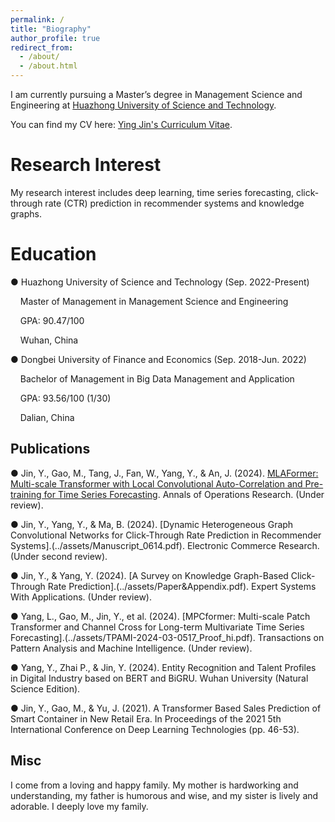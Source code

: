 ```yaml
---
permalink: /
title: "Biography"
author_profile: true
redirect_from: 
  - /about/
  - /about.html
---
```


I am currently pursuing a Master’s degree in Management Science and Engineering at [Huazhong University of Science and Technology](https://www.hust.edu.cn/). 

You can find my CV here: [Ying Jin's Curriculum Vitae](../assets/Resume_YingJin.pdf).



Research Interest
======
My research interest includes deep learning, time series forecasting, click-through rate (CTR) prediction in recommender systems and knowledge graphs.

Education
======
● Huazhong University of Science and Technology (Sep. 2022-Present)         

&nbsp;&nbsp;&nbsp;&nbsp;Master of Management in Management Science and Engineering        

&nbsp;&nbsp;&nbsp;&nbsp;GPA: 90.47/100         

&nbsp;&nbsp;&nbsp;&nbsp;Wuhan, China

  
● Dongbei University of Finance and Economics (Sep. 2018-Jun. 2022)        

&nbsp;&nbsp;&nbsp;&nbsp;Bachelor of Management in Big Data Management and Application        

&nbsp;&nbsp;&nbsp;&nbsp;GPA: 93.56/100 (1/30)

&nbsp;&nbsp;&nbsp;&nbsp;Dalian, China


Publications
------
● Jin, Y., Gao, M., Tang, J., Fan, W., Yang, Y., & An, J. (2024). [MLAFormer: Multi-scale Transformer with Local Convolutional Auto-Correlation and Pre-training for Time Series Forecasting](../assets/MLAFormer_240627.pdf). Annals of Operations Research. (Under review).     

● Jin, Y., Yang, Y., & Ma, B. (2024). [Dynamic Heterogeneous Graph Convolutional Networks for Click-Through Rate Prediction in Recommender Systems].(../assets/Manuscript_0614.pdf). Electronic Commerce Research. (Under second review).       

● Jin, Y., & Yang, Y. (2024). [A Survey on Knowledge Graph-Based Click-Through Rate Prediction].(../assets/Paper&Appendix.pdf). Expert Systems With Applications. (Under review).

● Yang, L., Gao, M., Jin, Y., et al. (2024). [MPCformer: Multi-scale Patch Transformer and Channel Cross for Long-term Multivariate Time Series Forecasting].(../assets/TPAMI-2024-03-0517_Proof_hi.pdf). Transactions on Pattern Analysis and Machine Intelligence. (Under review).

● Yang, Y., Zhai P., & Jin, Y. (2024). Entity Recognition and Talent Profiles in Digital Industry based on BERT and BiGRU. Wuhan University (Natural Science Edition).

● Jin, Y., Gao, M., & Yu, J. (2021). A Transformer Based Sales Prediction of Smart Container in New Retail Era. In Proceedings of the 2021 5th International Conference on Deep Learning Technologies (pp. 46-53).




Misc
------
I come from a loving and happy family. My mother is hardworking and understanding, my father is humorous and wise, and my sister is lively and adorable. I deeply love my family.
